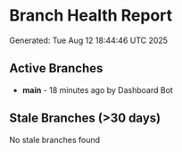 # Branch Health Report
Generated: Tue Aug 12 18:44:46 UTC 2025

## Active Branches
- **main** - 18 minutes ago by Dashboard Bot

## Stale Branches (>30 days)
No stale branches found
